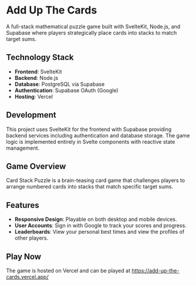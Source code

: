 # Add Up The Cards

A full-stack mathematical puzzle game built with SvelteKit, Node.js, and Supabase where players strategically place cards into stacks to match target sums.

## Technology Stack

- **Frontend**: SvelteKit
- **Backend**: Node.js
- **Database**: PostgreSQL via Supabase
- **Authentication**: Supabase OAuth (Google)
- **Hosting**: Vercel

## Development

This project uses SvelteKit for the frontend with Supabase providing backend services including authentication and database storage. The game logic is implemented entirely in Svelte components with reactive state management.


## Game Overview

Card Stack Puzzle is a brain-teasing card game that challenges players to arrange numbered cards into stacks that match specific target sums. 


## Features

- **Responsive Design**: Playable on both desktop and mobile devices.
- **User Accounts**: Sign in with Google to track your scores and progress.
- **Leaderboards**: View your personal best times and view the profiles of other players.

## Play Now

The game is hosted on Vercel and can be played at https://add-up-the-cards.vercel.app/

